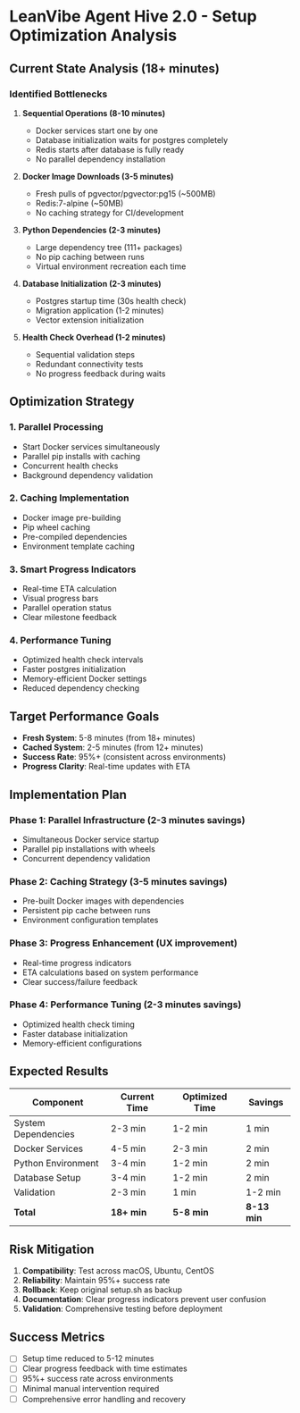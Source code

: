# LeanVibe Agent Hive 2.0 - Setup Optimization Analysis

## Current State Analysis (18+ minutes)

### Identified Bottlenecks

1. **Sequential Operations (8-10 minutes)**
   - Docker services start one by one
   - Database initialization waits for postgres completely
   - Redis starts after database is fully ready
   - No parallel dependency installation

2. **Docker Image Downloads (3-5 minutes)**
   - Fresh pulls of pgvector/pgvector:pg15 (~500MB)
   - Redis:7-alpine (~50MB)
   - No caching strategy for CI/development

3. **Python Dependencies (2-3 minutes)**
   - Large dependency tree (111+ packages)
   - No pip caching between runs
   - Virtual environment recreation each time

4. **Database Initialization (2-3 minutes)**
   - Postgres startup time (30s health check)
   - Migration application (1-2 minutes)
   - Vector extension initialization

5. **Health Check Overhead (1-2 minutes)**
   - Sequential validation steps
   - Redundant connectivity tests
   - No progress feedback during waits

## Optimization Strategy

### 1. Parallel Processing
- Start Docker services simultaneously
- Parallel pip installs with caching
- Concurrent health checks
- Background dependency validation

### 2. Caching Implementation
- Docker image pre-building
- Pip wheel caching
- Pre-compiled dependencies
- Environment template caching

### 3. Smart Progress Indicators
- Real-time ETA calculation
- Visual progress bars
- Parallel operation status
- Clear milestone feedback

### 4. Performance Tuning
- Optimized health check intervals
- Faster postgres initialization
- Memory-efficient Docker settings
- Reduced dependency checking

## Target Performance Goals

- **Fresh System**: 5-8 minutes (from 18+ minutes)
- **Cached System**: 2-5 minutes (from 12+ minutes)
- **Success Rate**: 95%+ (consistent across environments)
- **Progress Clarity**: Real-time updates with ETA

## Implementation Plan

### Phase 1: Parallel Infrastructure (2-3 minutes savings)
- Simultaneous Docker service startup
- Parallel pip installations with wheels
- Concurrent dependency validation

### Phase 2: Caching Strategy (3-5 minutes savings)
- Pre-built Docker images with dependencies
- Persistent pip cache between runs
- Environment configuration templates

### Phase 3: Progress Enhancement (UX improvement)
- Real-time progress indicators
- ETA calculations based on system performance
- Clear success/failure feedback

### Phase 4: Performance Tuning (2-3 minutes savings)
- Optimized health check timing
- Faster database initialization
- Memory-efficient configurations

## Expected Results

| Component | Current Time | Optimized Time | Savings |
|-----------|-------------|----------------|---------|
| System Dependencies | 2-3 min | 1-2 min | 1 min |
| Docker Services | 4-5 min | 2-3 min | 2 min |
| Python Environment | 3-4 min | 1-2 min | 2 min |
| Database Setup | 3-4 min | 1-2 min | 2 min |
| Validation | 2-3 min | 1 min | 1-2 min |
| **Total** | **18+ min** | **5-8 min** | **8-13 min** |

## Risk Mitigation

1. **Compatibility**: Test across macOS, Ubuntu, CentOS
2. **Reliability**: Maintain 95%+ success rate
3. **Rollback**: Keep original setup.sh as backup
4. **Documentation**: Clear progress indicators prevent user confusion
5. **Validation**: Comprehensive testing before deployment

## Success Metrics

- [ ] Setup time reduced to 5-12 minutes
- [ ] Clear progress feedback with time estimates
- [ ] 95%+ success rate across environments
- [ ] Minimal manual intervention required
- [ ] Comprehensive error handling and recovery